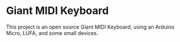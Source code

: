 # Giant MIDI Keyboard

This project is an open source Giant MIDI Keyboard, using an Arduino Micro, LUFA, and some small devices.

